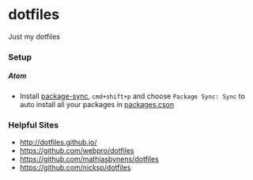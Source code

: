 # dotfiles
Just my dotfiles


### Setup
##### Atom
* Install [package-sync](https://atom.io/packages/package-sync), `cmd+shift+p` and choose `Package Sync: Sync` to auto install all your packages in [packages.cson](atom/packages.cson)

### Helpful Sites
* http://dotfiles.github.io/
* https://github.com/webpro/dotfiles
* https://github.com/mathiasbynens/dotfiles
* https://github.com/nicksp/dotfiles
